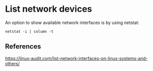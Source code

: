 # List network devices

An option to show available network interfaces is by using netstat:

    netstat -i | column -t

## References

https://linux-audit.com/list-network-interfaces-on-linux-systems-and-others/